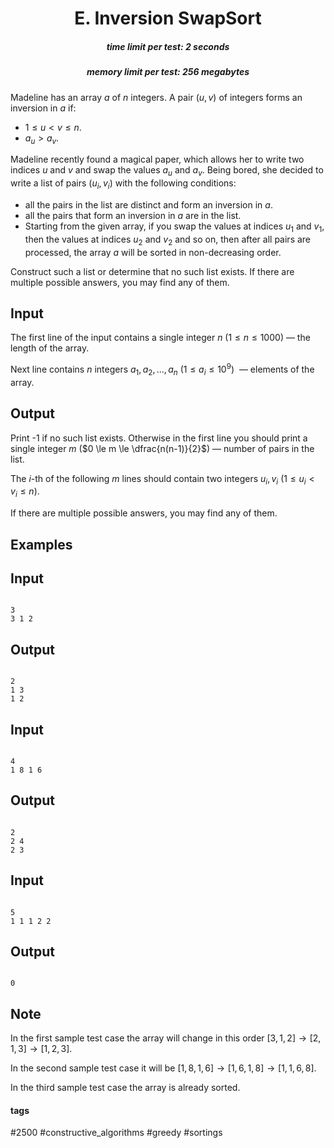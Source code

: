 <h1 style='text-align: center;'> E. Inversion SwapSort</h1>

<h5 style='text-align: center;'>time limit per test: 2 seconds</h5>
<h5 style='text-align: center;'>memory limit per test: 256 megabytes</h5>

Madeline has an array $a$ of $n$ integers. A pair $(u, v)$ of integers forms an inversion in $a$ if:

* $1 \le u < v \le n$.
* $a_u > a_v$.

Madeline recently found a magical paper, which allows her to write two indices $u$ and $v$ and swap the values $a_u$ and $a_v$. Being bored, she decided to write a list of pairs $(u_i, v_i)$ with the following conditions:

* all the pairs in the list are distinct and form an inversion in $a$.
* all the pairs that form an inversion in $a$ are in the list.
* Starting from the given array, if you swap the values at indices $u_1$ and $v_1$, then the values at indices $u_2$ and $v_2$ and so on, then after all pairs are processed, the array $a$ will be sorted in non-decreasing order.

Construct such a list or determine that no such list exists. If there are multiple possible answers, you may find any of them.

## Input

The first line of the input contains a single integer $n$ ($1 \le n \le 1000$) — the length of the array.

Next line contains $n$ integers $a_1,a_2,...,a_n$ $(1 \le a_i \le 10^9)$  — elements of the array.

## Output

Print -1 if no such list exists. Otherwise in the first line you should print a single integer $m$ ($0 \le m \le \dfrac{n(n-1)}{2}$) — number of pairs in the list.

The $i$-th of the following $m$ lines should contain two integers $u_i, v_i$ ($1 \le u_i < v_i\le n$).

If there are multiple possible answers, you may find any of them.

## Examples

## Input


```

3
3 1 2

```
## Output


```

2
1 3
1 2

```
## Input


```

4
1 8 1 6

```
## Output


```

2
2 4
2 3

```
## Input


```

5
1 1 1 2 2

```
## Output


```

0

```
## Note

In the first sample test case the array will change in this order $[3,1,2] \rightarrow [2,1,3] \rightarrow [1,2,3]$.

In the second sample test case it will be $[1,8,1,6] \rightarrow [1,6,1,8] \rightarrow [1,1,6,8]$.

In the third sample test case the array is already sorted.



#### tags 

#2500 #constructive_algorithms #greedy #sortings 